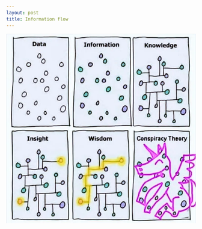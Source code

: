 ```yaml
---
layout: post
title: Information flow
---
```

![Image](images/dcf07e6a-7b8f-4329-a382-ceed151c4d15_750x751.webp)
